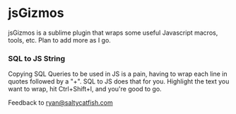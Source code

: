 # jsGizmos

jsGizmos is a sublime plugin that wraps some useful Javascript macros, tools, etc.  Plan to add more as I go.



### SQL to JS String
Copying SQL Queries to be used in JS is a pain, having to wrap each line in quotes followed by a "+".  SQL to JS does that for you.  Highlight the text you want to wrap, hit Ctrl+Shift+l, and you're good to go.


Feedback to ryan@saltycatfish.com


